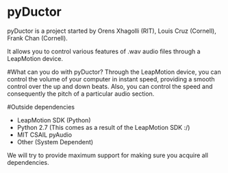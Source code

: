 # pyDuctor
pyDuctor is a project started by Orens Xhagolli (RIT), Louis Cruz (Cornell), Frank Chan (Cornell).

It allows you to control various features of .wav audio files through a LeapMotion device.

#What can you do with pyDuctor?
Through the LeapMotion device, you can control the volume of your computer in instant speed, providing a smooth control over the up and down beats. Also, you can control the speed and consequently the pitch of a particular audio section.

#Outside dependencies
- LeapMotion SDK (Python)
- Python 2.7 (This comes as a result of the LeapMotion SDK :/)
- MIT CSAIL pyAudio
- Other (System Dependent)

We will try to provide maximum support for making sure you acquire all dependencies.